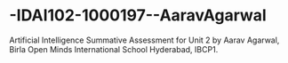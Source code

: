 # -IDAI102-1000197--AaravAgarwal
Artificial Intelligence Summative Assessment for Unit 2 by Aarav Agarwal, Birla Open Minds International School Hyderabad, IBCP1.
